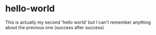 # hello-world
This is actually my second 'hello world' but I can't remember anything about the previous one (success after success)
